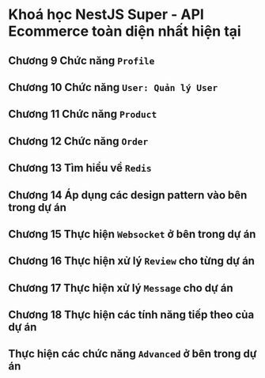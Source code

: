 # Khoá học NestJS Super - API Ecommerce toàn diện nhất hiện tại

## Chương 9 Chức năng `Profile`

## Chương 10 Chức năng `User: Quản lý User`

## Chương 11 Chức năng `Product`

## Chương 12 Chức năng `Order`

## Chương 13 Tìm hiểu về `Redis`

## Chương 14 Áp dụng các design pattern vào bên trong dự án

## Chương 15 Thực hiện `Websocket` ở bên trong dự án

## Chương 16 Thực hiện xử lý `Review` cho từng dự án

## Chương 17 Thực hiện xử lý `Message` cho dự án

## Chương 18 Thực hiện các tính năng tiếp theo của dự án

## Thực hiện các chức năng `Advanced` ở bên trong dự án
